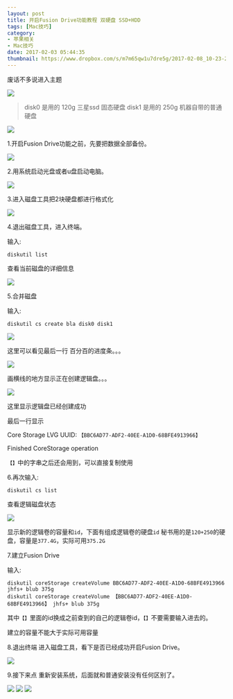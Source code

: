 ```yaml
---
layout: post
title: 开启Fusion Drive功能教程 双硬盘 SSD+HDD
tags: [Mac技巧]
category: 
- 苹果相关
- Mac技巧
date: 2017-02-03 05:44:35
thumbnail: https://www.dropbox.com/s/m7m65qw1u7dre5g/2017-02-08_10-23-21.png?dl=1
---
```

<!--excerpt-->

废话不多说进入主题

![](https://lh3.googleusercontent.com/-E0utAkBrw68/WJp0KJxr95I/AAAAAAAABYg/fg4_1VUTdq0/s0/2017-02-08_10-28-03.png)

> disk0 是用的 120g 三星ssd 固态硬盘
> disk1 是用的 250g 机器自带的普通硬盘

![](https://lh3.googleusercontent.com/-R8GL5Cm9cMc/WJp0abZJ9MI/AAAAAAAABYk/oRlTT6-3-yQ/s0/2017-02-08_10-29-08.png)

1.开启Fusion Drive功能之前，先要把数据全部备份。

![](https://lh3.googleusercontent.com/-22yQinjGFrQ/WJp0snqYIqI/AAAAAAAABYs/8LvjpzO5bgQ/s0/2017-02-08_10-30-22.png)

2.用系统启动光盘或者u盘启动电脑。

![](https://lh3.googleusercontent.com/-7RdUviFxN98/WJp04GLOjZI/AAAAAAAABYw/6KVCkKBO5FI/s0/2017-02-08_10-31-07.png)

3.进入磁盘工具把2块硬盘都进行格式化

![](https://lh3.googleusercontent.com/-TEUn4kf4Z50/WJp1ZegbCuI/AAAAAAAABY4/menESopf7v0/s0/2017-02-08_10-33-20.png)

4.退出磁盘工具，进入终端。

输入: 
```
diskutil list
```
查看当前磁盘的详细信息

![](https://lh3.googleusercontent.com/-TM1DhU3tVjc/WJp2R9Uy2ZI/AAAAAAAABZE/5r0reM3fbEQ/s0/2017-02-08_10-37-06.png)

5.合并磁盘

输入:
```
diskutil cs create bla disk0 disk1
```

![](https://lh3.googleusercontent.com/-em2gG4BcWQA/WJp2lN41i5I/AAAAAAAABZI/DDjUR0LyBHQ/s0/2017-02-08_10-38-23.png)

这里可以看见最后一行 百分百的进度条。。。

![](https://lh3.googleusercontent.com/-maQp1HMUN9A/WJqhrcq7ZFI/AAAAAAAABZk/Eqk6lvsq83Q/s0/2017-02-08_13-42-15.png)

画横线的地方显示正在创建逻辑盘。。。

![](https://lh3.googleusercontent.com/-Flp1ZQVqu6Q/WJqhzS5hOcI/AAAAAAAABZo/aKnVGV3ZxnE/s0/2017-02-08_13-42-48.png)

这里显示逻辑盘已经创建成功

最后一行显示

Core Storage LVG UUID: ``【BBC6AD77-ADF2-40EE-A1D0-68BFE4913966】``

Finished CoreStorage operation

``【】``中的字串之后还会用到，可以直接复制使用

6.再次输入:
```
diskutil cs list
```
查看逻辑磁盘状态

![](https://lh3.googleusercontent.com/-55OmC1i9yOM/WJqiNghRqXI/AAAAAAAABZs/mxIFLTqrwSQ/s0/2017-02-08_13-44-32.png)

显示新的逻辑卷的容量和``id``，下面有组成逻辑卷的硬盘``id``
秘书用的是``120+250``的硬盘，容量是``377.4G``，实际可用``375.2G``

7.建立Fusion Drive

输入:    
```
diskutil coreStorage createVolume BBC6AD77-ADF2-40EE-A1D0-68BFE4913966 jhfs+ blub 375g
diskutil coreStorage createVolume 【BBC6AD77-ADF2-40EE-A1D0-68BFE4913966】 jhfs+ blub 375g
```
其中``【】``里面的id换成之前查到的自己的逻辑卷id，``【】``不要需要输入进去的。

建立的容量不能大于实际可用容量

8.退出终端 进入磁盘工具，看下是否已经成功开启Fusion Drive。

![](https://lh3.googleusercontent.com/-V4J2mg_cGaY/WJqjk4iTFvI/AAAAAAAABZ8/Fj_iYgqMVvY/s0/2017-02-08_13-50-22.png)

9.接下来点 重新安装系统，后面就和普通安装没有任何区别了。

![](https://lh3.googleusercontent.com/-Wbn3v2OHp_g/WJqjsnZ754I/AAAAAAAABaA/CQdziT0dQSo/s0/2017-02-08_13-50-54.png)
![](https://lh3.googleusercontent.com/--cDPwpcrjdU/WJqj9ZiIjbI/AAAAAAAABaE/p3zyHD91k6k/s0/2017-02-08_13-52-01.png)
![](https://lh3.googleusercontent.com/-m8qhXLJ-RoU/WJqkHAkXXmI/AAAAAAAABaM/Lp6Q0_zhXqk/s0/2017-02-08_13-52-39.png)